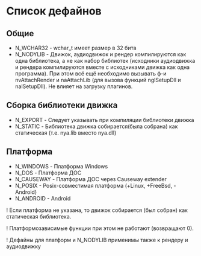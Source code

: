 ﻿# Список дефайнов

## Общие

* N_WCHAR32 - wchar_t имеет размер в 32 бита
* N_NODYLIB - Движок, аудиодвижок и рендер компилируются как одна библиотека, а не
	как набор библиотек (исходники аудиодвижка и рендера компилируются вместе с исходниками движка как одна программа).
	При этом всё ещё необходимо вызывать ф-и nvAttachRender и naAttachLib (для вызова функций nglSetupDll и nalSetupDll).
	Не влияет на загрузку плагинов.
	
## Сборка библиотеки движка

* N_EXPORT - Следует указывать при компиляции библиотеки движка
* N_STATIC - Библиотека движка собирается(была собрана) как статическая (т.е. nya.lib вместо nya.dll)

## Платформа

* N_WINDOWS - Платформа Windows
* N_DOS - Платформа ДОС
* N_CAUSEWAY - Платформа ДОС через Causeway extender
* N_POSIX - Posix-совместимая платформа (+Linux, +FreeBsd, -Android)
* N_ANDROID - Android

! Если платформа не указана, то движок собирается (был собран) как статическая библиотека.

! Платформозависимые функции при этом не работают (возвращают 0).

! Дефайны для платформ и N_NODYLIB применимы также к рендеру и аудиодвижку

